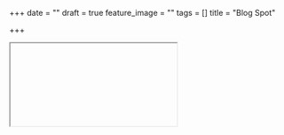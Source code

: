 +++
date = ""
draft = true
feature_image = ""
tags = []
title = "Blog Spot"

+++
<iframe url: "https://6thbarnsley.blogspot.com"> scrolling="auto" <p>Your browser does not support iframes.</p> </iframe>